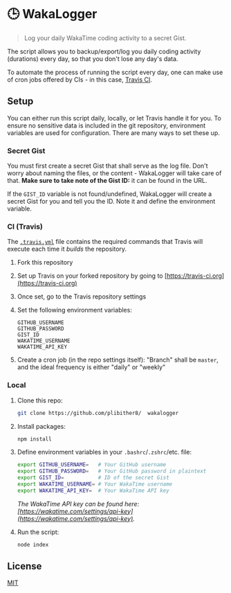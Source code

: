 # 🕒 WakaLogger

> Log your daily WakaTime coding activity to a secret Gist.

The script allows you to backup/export/log you daily coding activity (durations) every day, so that you don't lose any day's data.

To automate the process of running the script every day, one can make use of cron jobs offered by CIs - in this case, [Travis CI](https://travis-ci.org).

## Setup

You can either run this script daily, locally, or let Travis handle it for you. To ensure no sensitive data is included in the git repository, environment variables are used for configuration. There are many ways to set these up.

### Secret Gist

You must first create a secret Gist that shall serve as the log file. Don't worry about naming the files, or the content - WakaLogger will take care of that. **Make sure to take note of the Gist ID:** it can be found in the URL.

If the `GIST_ID` variable is not found/undefined, WakaLogger will create a secret Gist for you and tell you the ID. Note it and define the environment variable.

### CI (Travis)

The [`.travis.yml`](.travis.yml) file contains the required commands that Travis will execute each time it *builds* the repository.

1. Fork this repository

1. Set up Travis on your forked repository by going to [https://travis-ci.org](https://travis-ci.org)

1. Once set, go to the Travis repository settings

1. Set the following environment variables:

    ```text
    GITHUB_USERNAME
    GITHUB_PASSWORD
    GIST_ID
    WAKATIME_USERNAME
    WAKATIME_API_KEY
    ```

1. Create a cron job (in the repo settings itself): "Branch" shall be `master`, and the ideal frequency is either "daily" or "weekly"

### Local

1. Clone this repo:

    ```sh
    git clone https://github.com/plibither8/  wakalogger
    ```

1. Install packages:

    ```sh
    npm install
    ```

1. Define environment variables in your `.bashrc`/`.zshrc`/etc. file:

    ```sh
    export GITHUB_USERNAME=   # Your GitHub username
    export GITHUB_PASSWORD=   # Your GitHub password in plaintext
    export GIST_ID=           # ID of the secret Gist
    export WAKATIME_USERNAME= # Your WakaTime username
    export WAKATIME_API_KEY=  # Your WakaTime API key
    ```

    *The WakaTime API key can be found here: [https://wakatime.com/settings/api-key](https://wakatime.com/settings/api-key).*

1. Run the script:

    ```sh
    node index
    ```

## License

[MIT](LICENSE)
